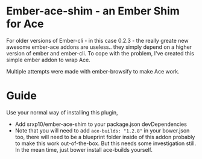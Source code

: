 # Ember-ace-shim - an Ember Shim for Ace

For older versions of Ember-cli - in this case 0.2.3 - the really greate new
awesome ember-ace addons are useless.. they simply depend on a higher version
of ember and ember-cli. To cope with the problem, I've created this simple
ember addon to wrap Ace.

Multiple attempts were made with ember-browsify to make Ace work.

# Guide
Use your normal way of installing this plugin, 

- Add srxp10/ember-ace-shim to your package.json devDependencies
- Note that you will need to add `ace-builds: "1.2.8"` in your bower.json too, there will need to be a blueprint folder inside of this addon probably to make this work out-of-the-box. But this needs some investigation still. In the mean time, just bower install ace-builds yourself.
